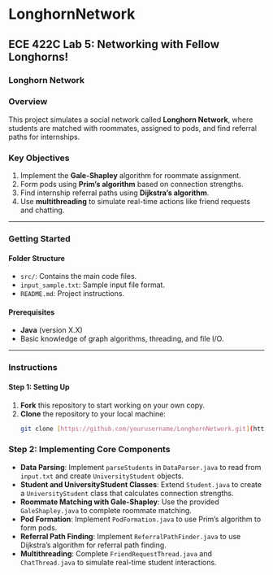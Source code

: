# LonghornNetwork
## ECE 422C Lab 5: Networking with Fellow Longhorns!

### Longhorn Network

### Overview
This project simulates a social network called **Longhorn Network**, where students are matched with roommates, assigned to pods, and find referral paths for internships.

### Key Objectives
1. Implement the **Gale-Shapley** algorithm for roommate assignment.
2. Form pods using **Prim’s algorithm** based on connection strengths.
3. Find internship referral paths using **Dijkstra’s algorithm**.
4. Use **multithreading** to simulate real-time actions like friend requests and chatting.

---

### Getting Started

#### Folder Structure
- `src/`: Contains the main code files.
- `input_sample.txt`: Sample input file format.
- `README.md`: Project instructions.

#### Prerequisites
- **Java** (version X.X)
- Basic knowledge of graph algorithms, threading, and file I/O.

---

### Instructions

#### Step 1: Setting Up
1. **Fork** this repository to start working on your own copy.
2. **Clone** the repository to your local machine:
   ```bash
   git clone [https://github.com/yourusername/LonghornNetwork.git](https://github.com/ayushroychowdhury/LonghornNetwork.git)

### Step 2: Implementing Core Components

- **Data Parsing**: Implement `parseStudents` in `DataParser.java` to read from `input.txt` and create `UniversityStudent` objects.
- **Student and UniversityStudent Classes**: Extend `Student.java` to create a `UniversityStudent` class that calculates connection strengths.
- **Roommate Matching with Gale-Shapley**: Use the provided `GaleShapley.java` to complete roommate matching.
- **Pod Formation**: Implement `PodFormation.java` to use Prim’s algorithm to form pods.
- **Referral Path Finding**: Implement `ReferralPathFinder.java` to use Dijkstra’s algorithm for referral path finding.
- **Multithreading**: Complete `FriendRequestThread.java` and `ChatThread.java` to simulate real-time student interactions.

